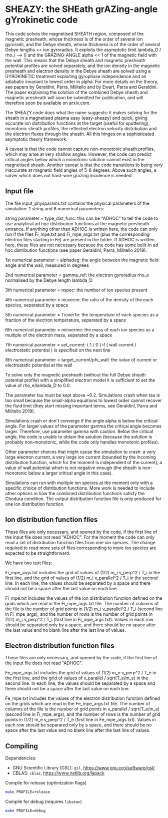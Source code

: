 # SHEAZY: the SHEath grAZing-angle gYrokinetic code

This code solves the magnetised SHEATH region, composed of the magnetic presheath, whose thickness is of the order of several ion gyroradii, and the Debye sheath, whose thickness is of the order of several Debye lengths << ion gyroradius. It exploits the asymptotic limit lambda_D / rho_i --> 0 and the GRAZING-ANGLE alpha << 1 of the magnetic field with the wall. 
This means that the Debye sheath and magnetic presheath potential profiles are solved separately, and the ion density in the magnetic presheath and electron density in the Debye sheath are solved using a GYROKINETIC treatment exploiting gyrophase independence and an adiabatic invariant to lowest order in alpha. 
For more details on the theory, see papers by Geraldini, Parra, Militello and by Ewart, Parra and Geraldini. The paper explaining the solution of the combined Debye sheath and magnetic presheath will soon be submitted for publication, and will therefore soon be available on arxiv.com.

The SHEAZY code does what the name suggests: it makes solving for the sheath in a magnetised plasma easy (easy-sheazy) and quick, giving accurate ion distribution functions at the target (useful for sputtering), monotonic sheath profiles, the reflected electron velocity distribution and the electron fluxes through the sheath. All this hinges on a sophisticated asymptotic theory framework.

A caveat is that the code cannot capture non-monotonic sheath profiles, which may arise at very shallow angles. However, the code can predict critical angles below which a monotonic solution cannot exist in the magnetised sheath. 
Another caveat is that the code transitions to being very inaccurate at magnetic field angles of 5-8 degrees. 
Above such angles, a solver which does not hard-wire grazing incidence is needed.


## Input file

The file input_physparams.txt contains the physical parameters of the simulation: 1 string and 8 numerical parameters:

string parameter = type_dist_func: this can be "ADHOC" to tell the code to use analytical ad hoc distribution functions at the magnetic presheath entrance. If anything other than ADHOC is written here, the code can only run if the files Fi_mpe.txt and Fi_mpe_args.txt (plus the corresponding electron files starting in Fe) are present in the folder. If ADHOC is written here, these files are not necessary because the code has some built-in ad hoc distribution functions (see paper Geraldini, Parra, Militello 2019).

1st numerical parameter = alphadeg: the angle between the magnetic field angle and the wall, measured in degrees

2nd numerical parameter = gamma_ref: the electron gyroradius rho_e normalised by the Debye length lambda_D

3th numerical parameter = nspec: the number of ion species present

4th numerical parameter = nioverne: the ratio of the density of the each species, separated by a space

5th numerical parameter = TioverTe: the temperature of each species as a fraction of the electron temperature, separated by a space

6th numerical parameter = mioverme: the mass of each ion species as a multiple of the electron mass, separated by a space

7th numerical parameter = set_current: ( 1 / 0 ) if ( wall current / electrostatic potential ) is specified on the next line

8th numerical parameter = target_current/phi_wall: the value of current or electrostatic potential at the wall

To solve only the magnetic presheath (without the full Debye sheath potential profile) with a simplified electron model it is sufficient to set the value of rho_e/lambda_D to 0.0.

The parameter tau must be kept above ~0.2. Simulations crash when tau is too small because the small-alpha equations to lowest order cannot recover the fluid limit (they start missing important terms, see Geraldini, Parra and Militello 2019).

Simulations crash or don't converge if the angle alpha is below the critical angle. For larger values of the parameter gamma the critical angle becomes larger. Therefore, use parameter gamma with caution. Below the critical angle, the code is unable to obtain the solution (because the solution is probably non-monotonic, while the code only handles monotonic profiles).

Other parameter choices that might cause the simulation to crash: a very large electron current, a very large ion current (bounded by the incoming distribution function, which for the moment is independent of the current), a value of wall potential which is not negative enough (the sheath is non-monotonic below a larger critical angle in this case).

Simulations can run with multiple ion species at the moment only with a specific choice of distribution functions. More work is needed to include other options in how the combined distribution functions satisfy the Chodura condition. The output distribution function file is only produced for one ion distribution function.

## Ion distribution function files

These files are only necessary, and opened by the code, if the first line of the input file does not read "ADHOC". For the moment the code can only read a set of distribution function files from one ion species. The change required to read more sets of files corresponding to more ion species are expected to be straightforward.

We have two text files:

Fi_mpe_args.txt includes the grid of values of (1/2) m_i v_perp^2 / T_i in the first line, and the grid of values of (1/2) m_i v_parallel^2 / T_i in the second line. In each line, the values should be separated by a space and there should not be a space after the last value on each line.

Fi_mpe.txt includes the values of the ion distribution function defined on the grids which are read in the Fi_mpe_args.txt file. The number of columns of the file is the number of grid points in (1/2) m_i v_parallel^2 / T_i (second line in Fi_mpe_args), and the number of rows is the number of grid points in (1/2) m_i v_perp^2 / T_i (first line in Fi_mpe_args.txt). Values in each row should be separated only by a space, and there should be no space after the last value and no blank line after the last line of values.

## Electron distribution function files

These files are only necessary, and opened by the code, if the first line of the input file does not read "ADHOC". 

Fe_mpe_args.txt includes the grid of values of (1/2) m_e v_perp^2 / T_e in the first line, and the grid of values of v_parallel / sqrt(T_e/m_e) in the second line. In each line, the values should be separated by a space and there should not be a space after the last value on each line.

Fe_mpe.txt includes the values of the electron distribution function defined on the grids which are read in the Fe_mpe_args.txt file. The number of columns of the file is the number of grid points in v_parallel / sqrt(T_e/m_e) (second line in Fi_mpe_args), and the number of rows is the number of grid points in (1/2) m_e v_perp^2 / T_e (first line in Fe_mpe_args.txt). Values in each row should be separated only by a space, and there should be no space after the last value and no blank line after the last line of values.

## Compiling

Dependencies:
- GNU Scientific Library (GSL): `gsl`, <https://www.gnu.org/software/gsl/>
- CBLAS: `cblas`, <https://www.netlib.org/lapack>

Compile for release (optimization flags)

```sh
make PROFILE=release
```

Compile for debug (requires `libasan`)

```sh
make PROFILE=debug
```

